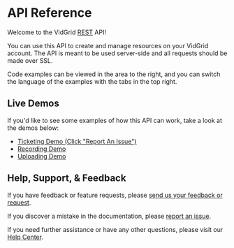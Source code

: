 # API Reference

Welcome to the VidGrid <a href="https://en.wikipedia.org/wiki/Representational_state_transfer" target="_blank">REST</a> API! 

You can use this API to create and manage resources on your VidGrid account. The API is meant to be used server-side and all requests should be made over SSL.

Code examples can be viewed in the area to the right, and you can switch the language of the examples with the tabs in the top right.

## Live Demos

 If you'd like to see some examples of how this API can work, take a look at the demos below:

 * <a href="https://ticketingdemo.azurewebsites.net/#/home" target="_blank">Ticketing Demo (Click "Report An Issue")</a>
 * <a href="https://app.vidgrid.com/demo/api/record" target="_blank">Recording Demo</a>
 * <a href="https://app.vidgrid.com/demo/api/upload" target="_blank">Uploading Demo</a>

## Help, Support, & Feedback

If you have feedback or feature requests, please <a href="mailto:webmaster@vidgrid.com?subject=API Feedback" target="_blank">send us your feedback or request</a>.

If you discover a mistake in the documentation, please <a href="mailto:webmaster@vidgrid.com?subject=API Documentation Issue" target="_blank">report an issue</a>.

If you need further assistance or have any other questions, please visit our <a href="https://help.vidgrid.com" target="_blank">Help Center</a>.